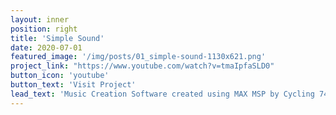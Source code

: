 ```yaml
---
layout: inner
position: right
title: 'Simple Sound'
date: 2020-07-01
featured_image: '/img/posts/01_simple-sound-1130x621.png'
project_link: "https://www.youtube.com/watch?v=tmaIpfaSLD0"
button_icon: 'youtube'
button_text: 'Visit Project'
lead_text: 'Music Creation Software created using MAX MSP by Cycling 74.'
---
```

